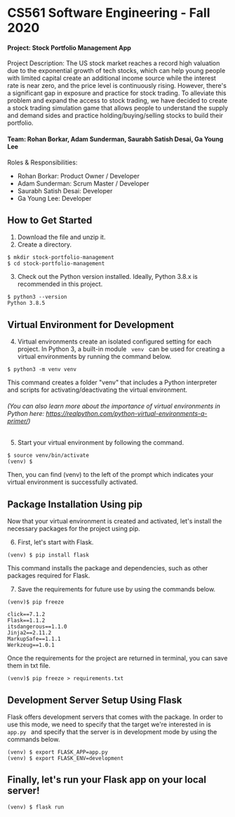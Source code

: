 # CS561 Software Engineering - Fall 2020
#### Project: Stock Portfolio Management App 
Project Description: The US stock market reaches a record high valuation due to the exponential growth of tech stocks, which can help young people with limited capital create an additional income source while the interest rate is near zero, and the price level is continuously rising. However, there's a significant gap in exposure and practice for stock trading. To alleviate this problem and expand the access to stock trading, we have decided to create a stock trading simulation game that allows people to understand the supply and demand sides and practice holding/buying/selling stocks to build their portfolio.
#### Team: Rohan Borkar, Adam Sunderman, Saurabh Satish Desai, Ga Young Lee
Roles & Responsibilities: 
* Rohan Borkar: Product Owner / Developer
* Adam Sunderman: Scrum Master / Developer
* Saurabh Satish Desai: Developer
* Ga Young Lee: Developer

## How to Get Started
1. Download the file and unzip it.
2. Create a directory.

```terminal
$ mkdir stock-portfolio-management
$ cd stock-portfolio-management
```

3. Check out the Python version installed. Ideally, Python 3.8.x is recommended in this project.
```terminal
$ python3 --version
Python 3.8.5
```
## Virtual Environment for Development
4. Virtual environments create an isolated configured setting for each project. In Python 3, a built-in module <code> venv </code> can be used for creating a virtual environments by running the command below.
```terminal
$ python3 -m venv venv
```
This command creates a folder "venv" that includes a Python interpreter and scripts for activating/deactivating the virtual environment. 
###### (You can also learn more about the importance of virtual environments in Python here: https://realpython.com/python-virtual-environments-a-primer/)


5. Start your virtual environment by following the command. 
```terminal
$ source venv/bin/activate
(venv) $
```
Then, you can find (venv) to the left of the prompt which indicates your virtual environment is successfully activated.

## Package Installation Using pip
Now that your virtual environment is created and activated, let's install the necessary packages for the project using pip. 

6. First, let's start with Flask.
```terminal
(venv) $ pip install flask
```
This command installs the package and dependencies, such as other packages required for Flask.

7. Save the requirements for future use by using the commands below.
```terminal
(venv)$ pip freeze

click==7.1.2
Flask==1.1.2
itsdangerous==1.1.0
Jinja2==2.11.2
MarkupSafe==1.1.1
Werkzeug==1.0.1
```
Once the requirements for the project are returned in terminal, you can save them in txt file.
```terminal
(venv)$ pip freeze > requirements.txt
```
## Development Server Setup Using Flask
Flask offers development servers that comes with the package. In order to use this mode, we need to specify that the target we're interested in is <code> app.py </code> and specify that the server is in development mode by using the commands below. 
```terminal
(venv) $ export FLASK_APP=app.py
(venv) $ export FLASK_ENV=development
```

## Finally, let's run your Flask app on your local server!
```terminal
(venv) $ flask run
```


